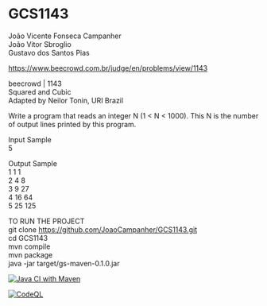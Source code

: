 # GCS1143
João Vicente Fonseca Campanher  
João Vitor Sbroglio  
Gustavo dos Santos Pias  
  
https://www.beecrowd.com.br/judge/en/problems/view/1143  
  
beecrowd | 1143  
Squared and Cubic  
Adapted by Neilor Tonin, URI  Brazil  
  
Write a program that reads an integer N (1 < N < 1000). This N is the number of output lines printed by this program.  
  
Input Sample  
5  
  
Output Sample  
1 1 1  
2 4 8  
3 9 27  
4 16 64  
5 25 125      

TO RUN THE PROJECT  
git clone https://github.com/JoaoCampanher/GCS1143.git  
cd GCS1143  
mvn compile  
mvn package  
java -jar target/gs-maven-0.1.0.jar  
  
  
 [![Java CI with Maven](https://github.com/JoaoCampanher/GCS1143/actions/workflows/maven.yml/badge.svg)](https://github.com/JoaoCampanher/GCS1143/actions/workflows/maven.yml)  
   
 [![CodeQL](https://github.com/JoaoCampanher/GCS1143/actions/workflows/codeql.yml/badge.svg)](https://github.com/JoaoCampanher/GCS1143/actions/workflows/codeql.yml)


